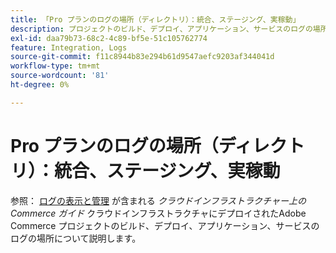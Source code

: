 ```yaml
---
title: 「Pro プランのログの場所（ディレクトリ）：統合、ステージング、実稼動」
description: プロジェクトのビルド、デプロイ、アプリケーション、サービスのログの場所については、*Commerce on Cloud Infrastructure ガイド*の [ ログの表示と管理 ] （https://experienceleague.adobe.com/docs/commerce-cloud-service/user-guide/develop/test/log-locations.html）を参照してください。
exl-id: daa79b73-68c2-4c89-bf5e-51c105762774
feature: Integration, Logs
source-git-commit: f11c8944b83e294b61d9547aefc9203af344041d
workflow-type: tm+mt
source-wordcount: '81'
ht-degree: 0%

---
```


# Pro プランのログの場所（ディレクトリ）：統合、ステージング、実稼動

参照： [ログの表示と管理](https://experienceleague.adobe.com/docs/commerce-cloud-service/user-guide/develop/test/log-locations.html) が含まれる *クラウドインフラストラクチャー上のCommerce ガイド* クラウドインフラストラクチャにデプロイされたAdobe Commerce プロジェクトのビルド、デプロイ、アプリケーション、サービスのログの場所について説明します。
